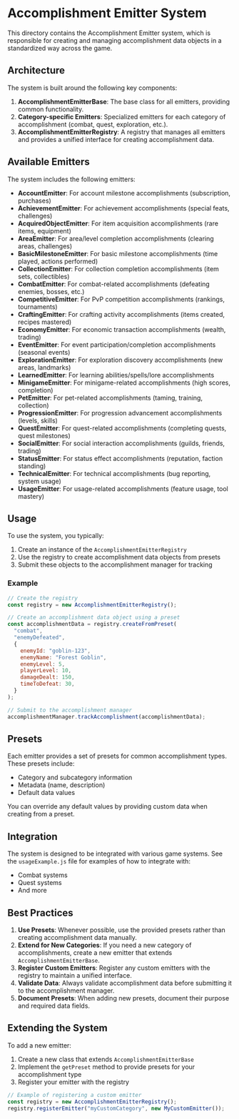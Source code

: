 # Accomplishment Emitter System

This directory contains the Accomplishment Emitter system, which is responsible for creating and managing accomplishment data objects in a standardized way across the game.

## Architecture

The system is built around the following key components:

1. **AccomplishmentEmitterBase**: The base class for all emitters, providing common functionality.
2. **Category-specific Emitters**: Specialized emitters for each category of accomplishment (combat, quest, exploration, etc.).
3. **AccomplishmentEmitterRegistry**: A registry that manages all emitters and provides a unified interface for creating accomplishment data.

## Available Emitters

The system includes the following emitters:

- **AccountEmitter**: For account milestone accomplishments (subscription, purchases)
- **AchievementEmitter**: For achievement accomplishments (special feats, challenges)
- **AcquiredObjectEmitter**: For item acquisition accomplishments (rare items, equipment)
- **AreaEmitter**: For area/level completion accomplishments (clearing areas, challenges)
- **BasicMilestoneEmitter**: For basic milestone accomplishments (time played, actions performed)
- **CollectionEmitter**: For collection completion accomplishments (item sets, collectibles)
- **CombatEmitter**: For combat-related accomplishments (defeating enemies, bosses, etc.)
- **CompetitiveEmitter**: For PvP competition accomplishments (rankings, tournaments)
- **CraftingEmitter**: For crafting activity accomplishments (items created, recipes mastered)
- **EconomyEmitter**: For economic transaction accomplishments (wealth, trading)
- **EventEmitter**: For event participation/completion accomplishments (seasonal events)
- **ExplorationEmitter**: For exploration discovery accomplishments (new areas, landmarks)
- **LearnedEmitter**: For learning abilities/spells/lore accomplishments
- **MinigameEmitter**: For minigame-related accomplishments (high scores, completion)
- **PetEmitter**: For pet-related accomplishments (taming, training, collection)
- **ProgressionEmitter**: For progression advancement accomplishments (levels, skills)
- **QuestEmitter**: For quest-related accomplishments (completing quests, quest milestones)
- **SocialEmitter**: For social interaction accomplishments (guilds, friends, trading)
- **StatusEmitter**: For status effect accomplishments (reputation, faction standing)
- **TechnicalEmitter**: For technical accomplishments (bug reporting, system usage)
- **UsageEmitter**: For usage-related accomplishments (feature usage, tool mastery)

## Usage

To use the system, you typically:

1. Create an instance of the `AccomplishmentEmitterRegistry`
2. Use the registry to create accomplishment data objects from presets
3. Submit these objects to the accomplishment manager for tracking

### Example

```javascript
// Create the registry
const registry = new AccomplishmentEmitterRegistry();

// Create an accomplishment data object using a preset
const accomplishmentData = registry.createFromPreset(
  "combat",
  "enemyDefeated",
  {
    enemyId: "goblin-123",
    enemyName: "Forest Goblin",
    enemyLevel: 5,
    playerLevel: 10,
    damageDealt: 150,
    timeToDefeat: 30,
  }
);

// Submit to the accomplishment manager
accomplishmentManager.trackAccomplishment(accomplishmentData);
```

## Presets

Each emitter provides a set of presets for common accomplishment types. These presets include:

- Category and subcategory information
- Metadata (name, description)
- Default data values

You can override any default values by providing custom data when creating from a preset.

## Integration

The system is designed to be integrated with various game systems. See the `usageExample.js` file for examples of how to integrate with:

- Combat systems
- Quest systems
- And more

## Best Practices

1. **Use Presets**: Whenever possible, use the provided presets rather than creating accomplishment data manually.
2. **Extend for New Categories**: If you need a new category of accomplishments, create a new emitter that extends `AccomplishmentEmitterBase`.
3. **Register Custom Emitters**: Register any custom emitters with the registry to maintain a unified interface.
4. **Validate Data**: Always validate accomplishment data before submitting it to the accomplishment manager.
5. **Document Presets**: When adding new presets, document their purpose and required data fields.

## Extending the System

To add a new emitter:

1. Create a new class that extends `AccomplishmentEmitterBase`
2. Implement the `getPreset` method to provide presets for your accomplishment type
3. Register your emitter with the registry

```javascript
// Example of registering a custom emitter
const registry = new AccomplishmentEmitterRegistry();
registry.registerEmitter("myCustomCategory", new MyCustomEmitter());
```
